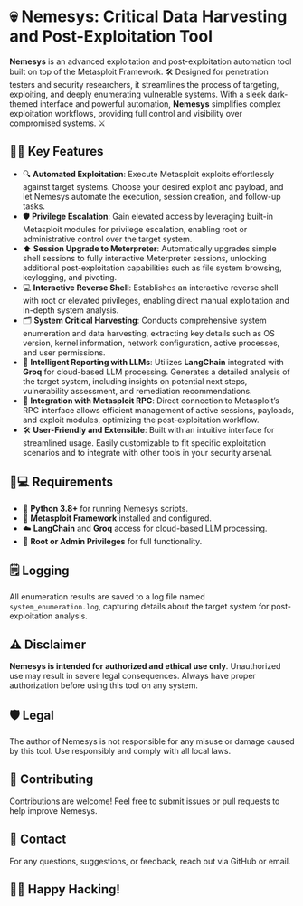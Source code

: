 # 💀 Nemesys: Critical Data Harvesting and Post-Exploitation Tool

**Nemesys** is an advanced exploitation and post-exploitation automation tool built on top of the Metasploit Framework. 🛠️ Designed for penetration testers and security researchers, it streamlines the process of targeting, exploiting, and deeply enumerating vulnerable systems. With a sleek dark-themed interface and powerful automation, **Nemesys** simplifies complex exploitation workflows, providing full control and visibility over compromised systems. ⚔️

## 🚀✨ Key Features

- 🔍 **Automated Exploitation**: Execute Metasploit exploits effortlessly against target systems. Choose your desired exploit and payload, and let Nemesys automate the execution, session creation, and follow-up tasks.
- 🛡️ **Privilege Escalation**: Gain elevated access by leveraging built-in Metasploit modules for privilege escalation, enabling root or administrative control over the target system.
- ⬆️ **Session Upgrade to Meterpreter**: Automatically upgrades simple shell sessions to fully interactive Meterpreter sessions, unlocking additional post-exploitation capabilities such as file system browsing, keylogging, and pivoting.
- 💻 **Interactive Reverse Shell**: Establishes an interactive reverse shell with root or elevated privileges, enabling direct manual exploitation and in-depth system analysis.
- 🗂️ **System Critical Harvesting**: Conducts comprehensive system enumeration and data harvesting, extracting key details such as OS version, kernel information, network configuration, active processes, and user permissions.
- 🧠 **Intelligent Reporting with LLMs**: Utilizes **LangChain** integrated with **Groq** for cloud-based LLM processing. Generates a detailed analysis of the target system, including insights on potential next steps, vulnerability assessment, and remediation recommendations.
- 🤖 **Integration with Metasploit RPC**: Direct connection to Metasploit’s RPC interface allows efficient management of active sessions, payloads, and exploit modules, optimizing the post-exploitation workflow.
- 🛠️ **User-Friendly and Extensible**: Built with an intuitive interface for streamlined usage. Easily customizable to fit specific exploitation scenarios and to integrate with other tools in your security arsenal.

## 🔧💻 Requirements

- 🐍 **Python 3.8+** for running Nemesys scripts.
- 🦾 **Metasploit Framework** installed and configured.
- ☁️ **LangChain** and **Groq** access for cloud-based LLM processing.
- 🔑 **Root or Admin Privileges** for full functionality.

## 🗒️ Logging
All enumeration results are saved to a log file named `system_enumeration.log`, capturing details about the target system for post-exploitation analysis.

## ⚠️ Disclaimer
**Nemesys is intended for authorized and ethical use only**. Unauthorized use may result in severe legal consequences. Always have proper authorization before using this tool on any system.

## 🛡️ Legal
The author of Nemesys is not responsible for any misuse or damage caused by this tool. Use responsibly and comply with all local laws.

## 🖤 Contributing
Contributions are welcome! Feel free to submit issues or pull requests to help improve Nemesys.

## 💬 Contact
For any questions, suggestions, or feedback, reach out via GitHub or email.

## 🏴‍☠️ Happy Hacking!
